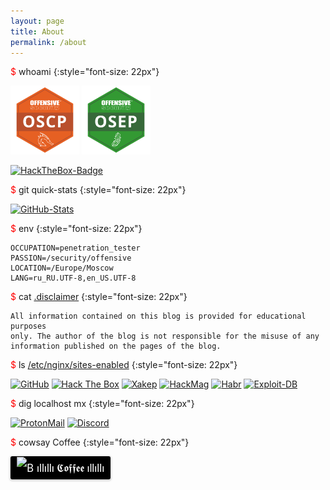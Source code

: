 ```yaml
---
layout: page
title: About
permalink: /about
---
```


<span style="color: red">$</span> whoami
{:style="font-size: 22px"}

<p align="left">
  <img src="/assets/images/about/oscp.png" width="110px" alt="OSCP" />
  <img src="/assets/images/about/osep.png" width="110px" alt="OSEP" />
</p>

[![HackTheBox-Badge](http://www.hackthebox.eu/badge/image/51037)](https://www.hackthebox.eu/home/users/profile/51037)

<span style="color: red">$</span> git quick-stats
{:style="font-size: 22px"}

[![GitHub-Stats](https://github-readme-stats.vercel.app/api?username=snovvcrash&hide=issues&show_icons=true&theme=chartreuse-dark)](https://github.com/snovvcrash)

<span style="color: red">$</span> env
{:style="font-size: 22px"}

```
OCCUPATION=penetration_tester
PASSION=/security/offensive
LOCATION=/Europe/Moscow
LANG=ru_RU.UTF-8,en_US.UTF-8
```

<span style="color: red">$</span> cat <span style="text-decoration:underline">.disclaimer</span>
{:style="font-size: 22px"}

```
All information contained on this blog is provided for educational purposes
only. The author of the blog is not responsible for the misuse of any
information published on the pages of the blog.
```

<span style="color: red">$</span> ls <span style="text-decoration:underline">/etc/nginx/sites-enabled</span>
{:style="font-size: 22px"}

<p align="left">
  <a href="https://github.com/snovvcrash"><img src="https://img.shields.io/badge/-GitHub-181717?color=white&style=for-the-badge" alt="GitHub" /></a>
  <a href="https://www.hackthebox.eu/profile/51037"><img src="https://img.shields.io/badge/-Hack%20The%20Box-9FEF00?style=for-the-badge" alt="Hack The Box" /></a>
  <a href="https://xakep.ru/author/snovvcrash/"><img src="https://img.shields.io/badge/-%5d%5b%d0%b0%d0%ba%d0%b5%d1%80-DD2200?style=for-the-badge" alt="Xakep" /></a>
  <a href="https://hackmag.com/author/snovvcrash/"><img src="https://img.shields.io/badge/-HackMag-008CBA?style=for-the-badge" alt="HackMag" /></a>
  <a href="https://habr.com/ru/users/snovvcrash/posts/"><img src="https://img.shields.io/badge/-Habr-77A2B6?style=for-the-badge" alt="Habr" /></a>
  <a href="https://www.exploit-db.com/?author=10989"><img src="https://img.shields.io/badge/-Exploit‐DB-CA4F0C?style=for-the-badge" alt="Exploit-DB" /></a>
</p>

<span style="color: red">$</span> dig localhost mx
{:style="font-size: 22px"}

<p align="left">
  <a href="mailto:snovvcrash@protonmail[.]ch"><img src="https://img.shields.io/badge/-ProtonMail-8B89CC?style=for-the-badge&logo=ProtonMail&logoColor=white" alt="ProtonMail" /></a>
  <a href="https://discordapp.com/users/795017641541894176"><img src="https://img.shields.io/badge/-snovvcrash%237064-2F3136?style=for-the-badge&logo=Discord" alt="Discord" /></a>
</p>

<span style="color: red">$</span> cowsay Coffee
{:style="font-size: 22px"}

<style>.bmc-button img{width: 27px !important;margin-bottom: 1px !important;box-shadow: none !important;border: none !important;vertical-align: middle !important;}.bmc-button{line-height: 36px !important;height:37px !important;text-decoration: none !important;display:inline-flex !important;color:#ffffff !important;background-color:#000000 !important;border-radius: 3px !important;border: 1px solid transparent !important;padding: 0px 9px !important;font-size: 17px !important;letter-spacing:-0.08px !important;box-shadow: 0px 1px 2px rgba(190, 190, 190, 0.5) !important;-webkit-box-shadow: 0px 1px 2px 2px rgba(190, 190, 190, 0.5) !important;margin: 0 auto !important;font-family:'Lato', sans-serif !important;-webkit-box-sizing: border-box !important;box-sizing: border-box !important;-o-transition: 0.3s all linear !important;-webkit-transition: 0.3s all linear !important;-moz-transition: 0.3s all linear !important;-ms-transition: 0.3s all linear !important;transition: 0.3s all linear !important;}.bmc-button:hover, .bmc-button:active, .bmc-button:focus {-webkit-box-shadow: 0px 1px 2px 2px rgba(190, 190, 190, 0.5) !important;text-decoration: none !important;box-shadow: 0px 1px 2px 2px rgba(190, 190, 190, 0.5) !important;opacity: 0.85 !important;color:#ffffff !important;}</style><link href="https://fonts.googleapis.com/css?family=Lato&subset=latin,latin-ext" rel="stylesheet"><a class="bmc-button" target="_blank" href="https://www.buymeacoffee.com/snovvcrash"><img src="https://www.buymeacoffee.com/assets/img/BMC-btn-logo.svg" alt="BuyMeACoffee"><span style="margin-left:5px">ıllıllı 𝕮𝖔𝖋𝖋𝖊𝖊 ıllıllı</span></a>
